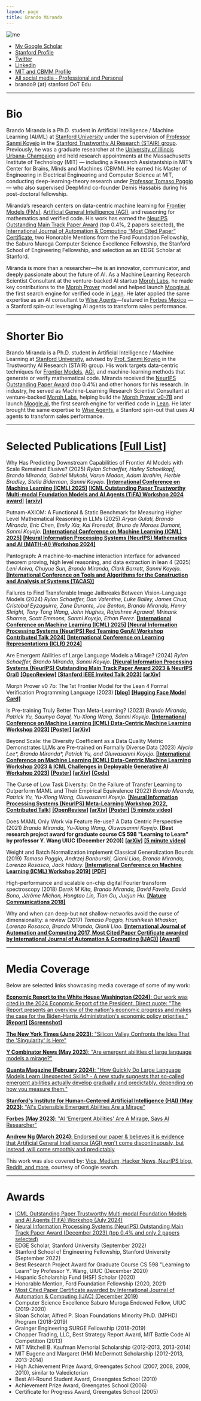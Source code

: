 ```yaml
---
layout: page
title: Brando Miranda
---
```


![me](/images/me_rains_suit.jpg)

- [My Google Scholar](https://scholar.google.com/citations?user=_NQJoBkAAAAJ&hl=en)
- [Stanford Profile](https://profiles.stanford.edu/brando-miranda?releaseVersion=9.9.0)
- [Twitter](https://twitter.com/BrandoHablando)
- [Linkedin](https://www.linkedin.com/in/brando-miranda-40821046/)
- [MIT and CBMM Profile](https://cbmm.mit.edu/about/people/miranda)
- [All social media - Professional and Personal](https://linktr.ee/ultimate_brando9)
- brando9 {at} stanford DoT Edu

<!-- - [(Maybe outdated) CV](/professional_documents/Brando_Miranda_long_CV.pdf) -->
<!-- Department of Computer Science
Gates Computer Science Building
353 Jane Stanford Way
Stanford, CA 94305 -->

-----

# Bio #
<!-- ref: https://chatgpt.com/c/68252ede-9708-8001-837e-5f556b905e53 -->

Brando Miranda is a Ph.D. student in Artificial Intelligence / Machine Learning (AI/ML) at [Stanford University](https://stanford.edu) under the supervision of [Professor Sanmi Koyejo](https://cs.stanford.edu/~sanmi/index.html) in the [Stanford Trustworthy AI Research (STAIR) group](https://cs.stanford.edu/~sanmi/index.html). 
Previously, he was a graduate researcher at the [University of Illinois Urbana-Champaign](https://illinois.edu/) and held research appointments at the Massachusetts Institute of Technology (MIT) — including a Research Assistantship in MIT’s Center for Brains, Minds and Machines (CBMM). 
He earned his Master of Engineering in Electrical Engineering and Computer Science at MIT, conducting deep-learning-theory research under [Professor Tomaso Poggio](https://mcgovern.mit.edu/profile/tomaso-poggio/) — who also supervised DeepMind co-founder Demis Hassabis during his post-doctoral fellowship.

Miranda’s research centers on data-centric machine learning for [Frontier Models (FMs)](https://openai.com/index/frontier-model-forum/), [Artificial General Intelligence (AGI)](https://en.wikipedia.org/wiki/Artificial_general_intelligence), and reasoning for mathematics and verified code. 
His work has earned the [NeurIPS Outstanding Main Track Paper Award](https://blog.neurips.cc/2023/12/11/announcing-the-neurips-2023-paper-awards/) (top 0.4%, 2 papers selected), the [International Journal of Automation & Computing “Most Cited Paper” Certificate](/professional_documents/Why_and_When_Can_Deep_but_Not_Shallow_networks_Avoid_the_Curse_of_Dimensionality_A_Review.jpg), two Honorable Mentions from the Ford Foundation Fellowship, the Saburo Muroga Computer Science Excellence Fellowship, the Stanford School of Engineering Fellowship, and selection as an EDGE Scholar at Stanford.

Miranda is more than a researcher—he is an innovator, communicator, and deeply passionate about the future of AI. 
As a Machine Learning Research Scientist Consultant at the venture-backed AI startup [Morph Labs](https://morph.so/blog/the-personal-ai-proof-engineer/), he made key contributions to the [Morph Prover](https://huggingface.co/morph-labs/morph-prover-v0-7b) model and helped launch [Moogle.ai](https://www.moogle.ai/), the first search engine for verified code in [Lean](https://leanprover-community.github.io/). 
He later applied the same expertise as an AI consultant to [Wise Agents](https://wiseagents.com/)—featured in [Forbes Mexico](https://www.forbes.com.mx/la-revolucion-digital-en-america-latina-desbloqueando-el-potencial-de-la-region/) — a Stanford spin-out leveraging AI agents to transform sales performance.


---

# Shorter Bio #

Brando Miranda is a Ph.D. student in Artificial Intelligence / Machine Learning at [Stanford University](https://stanford.edu), advised by [Prof. Sanmi Koyejo](https://cs.stanford.edu/~sanmi/index.html) in the Trustworthy AI Research (STAIR) group.
His work targets data-centric techniques for [Frontier Models](https://openai.com/index/frontier-model-forum/), [AGI](https://en.wikipedia.org/wiki/Artificial_general_intelligence), and machine-learning methods that generate or verify mathematical code.
Miranda received the [NeurIPS Outstanding Paper Award](https://blog.neurips.cc/2023/12/11/announcing-the-neurips-2023-paper-awards/) (top 0.4%) and other honors for his research.
In industry, he served as Machine-Learning Research Scientist Consultant at venture-backed [Morph Labs](https://morph.so/blog/the-personal-ai-proof-engineer/), helping build the [Morph Prover v0-7B](https://huggingface.co/morph-labs/morph-prover-v0-7b) and launch [Moogle.ai](https://www.moogle.ai/), the first search engine for verified code in [Lean](https://leanprover-community.github.io/).
He later brought the same expertise to [Wise Agents](https://wiseagents.com/), a Stanford spin-out that uses AI agents to transform sales performance.

<!-- [//]: # (https://cs.stanford.edu/~sanmi/preparation.html  working with me, TODO: )

[//]: # (Our Culture:
[//]: # (  
[//]: # (Our lab has a high technical bar, including a coding interview for all applicants. We constantly push each other to improve through continuous, regular feedback. We take mentorship seriously and are committed to students' success beyond their time in our lab. As a member of our lab, you will be working alongside prior USA Computing Olympiad (USACO) and International Mathematical Olympiad (IMO) participants. We have exceedingly high expectations of all collaborators and do not tolerate mediocrity. look for his lab page Sebastian Thrun's lab.)
[//]: # (someone from caltech or something like htat?) -->

<!-- ![me](/images/me_rains_suit.jpg){:class="img-responsive"} -->
<!-- ![me](/images/me_rains_suit.jpg) -->

---

# Selected Publications [ [Full List] ](https://scholar.google.com/citations?user=_NQJoBkAAAAJ&hl=en)

[//]: # (Note: * denotes equal contribution.)

Why Has Predicting Downstream Capabilities of Frontier AI Models with Scale Remained Elusive? (2025)
*Rylan Schaeffer, Hailey Schoelkopf, Brando Miranda, Gabriel Mukobi, Varun Madan, Adam Ibrahim, Herbie Bradley, Stella Biderman, Sanmi Koyejo.* 
[**[International Conference on Machine Learning (ICML) 2025]**](https://icml.cc/virtual/2025/poster/45753) <!-- TODO put icml paper link -->
[[**ICML Outstanding Paper Trustworthy Multi-modal Foundation Models and AI Agents (TiFA) Workshop 2024 award**]](/professional_documents/tifa_award_elusive.png)
[**\[arxiv\]**](https://arxiv.org/pdf/2406.04391)

Putnam-AXIOM: A Functional & Static Benchmark for Measuring Higher Level Mathematical Reasoning in LLMs (2025)
*Aryan Gulati, Brando Miranda, Eric Chen, Emily Xia, Kai Fronsdal, Bruno de Moraes Dumont, Sanmi Koyejo.* <!-- [**[arxiv]**](TODO) -->
[**[International Conference on Machine Learning (ICML) 2025]**](https://icml.cc/virtual/2025/poster/44232) <!-- TODO put icml paper link -->
[**[Neural Information Processing Systems (NeurIPS) Mathematics and AI (MATH-AI) Workshop 2024]**](https://neurips.cc/virtual/2024/98507) 
<!-- in case neurips link goes down for math-ai: https://openreview.net/forum?id=YXnwlZe0yf -->

Pantograph: A machine-to-machine interaction interface for advanced theorem proving, high level reasoning, and data extraction in lean 4 (2025)
*Leni Aniva, Chuyue Sun, Brando Miranda, Clark Barrett, Sanmi Koyejo.*
[**[International Conference on Tools and Algorithms for the Construction and Analysis of Systems (TACAS)]**](https://link.springer.com/chapter/10.1007/978-3-031-90643-5_6)

Failures to Find Transferable Image Jailbreaks Between Vision-Language Models (2024)
*Rylan Schaeffer, Dan Valentine, Luke Bailey, James Chua, Cristobal Eyzaguirre, Zane Durante, Joe Benton, Brando Miranda, Henry Sleight, Tony Tong Wang, John Hughes, Rajashree Agrawal, Mrinank Sharma, Scott Emmons, Sanmi Koyejo, Ethan Perez.*
[**[International Conference on Machine Learning (ICML) 2025]**](https://openreview.net/forum?id=wvFnqVVUhN)
[**[Neural Information Processing Systems (NeurIPS) Red Teaming GenAI Workshop Contributed Talk 2024]**](https://neurips.cc/virtual/2024/106794)
[**[International Conference on Learning Representations (ICLR) 2024]**](https://openreview.net/forum?id=wvFnqVVUhN)
<!-- https://slideslive.com/39031025/failures-to-find-transferable-image-jailbreaks-between-visionlanguage-models -->

Are Emergent Abilities of Large Language Models a Mirage? (2024)
*Rylan Schaeffer, Brando Miranda, Sanmi Koyejo.*
[**[Neural Information Processing Systems (NeurIPS) Outstanding Main Track Paper Award 2023 & NeurIPS Oral]**](https://blog.neurips.cc/2023/12/11/announcing-the-neurips-2023-paper-awards/)
[**[OpenReview]**](https://openreview.net/forum?id=ITw9edRDlD) 
[**[Stanford IEEE Invited Talk 2023]**](https://www.youtube.com/live/ypKwNrmuuPM?si=G8mfIdPaAFx82Jcl)
[**[arXiv]**](https://arxiv.org/abs/2304.15004)
<!-- [**[NeurIPS Oral]**](https://neurips.cc/virtual/2023/poster/72117) -->

<!-- Are Emergent Abilities of Large Language Models a Mirage?
*Rylan Schaeffer, Brando Miranda, Sanmi Koyejo.*
**Preprint & ICML Challenges in Deployable Generative AI Workshop 2023.**
[**[arXiv]**](https://arxiv.org/abs/2304.15004)  -->

Morph Prover v0 7b: The 1st Frontier Model for the Lean 4 Formal Verification Programming Language (2023)
[**[blog]**](https://morph.so/blog/the-personal-ai-proof-engineer/)
[**[Hugging Face Model Card]**](https://huggingface.co/morph-labs/morph-prover-v0-7b)

Is Pre-training Truly Better Than Meta-Learning? (2023)
*Brando Miranda, Patrick Yu, Saumya Goyal, Yu-Xiong Wang, Sanmi Koyejo.*
[**[International Conference on Machine Learning (ICML) Data-Centric Machine Learning Workshop 2023]**](https://icml.cc/virtual/2023/26924#:~:text=Abstract%3A,outperforms%20standard%20meta%2Dlearning%20algorithms)
[**[Poster]**](https://docs.google.com/presentation/d/127Kmbi93dZOtGFnTEgyAvAWv4sX-RRPlEZh8p4zuUOw/edit?usp=sharing)
[**[arXiv]**](https://arxiv.org/abs/2306.13841)
<!-- [**[ICML PDF]**](https://dmlr.ai/assets/accepted-papers/117/CameraReady/MAML_vs_PT___NeurIPS__ICML_2023__Draft_2_.pdf) -->
<!-- [**[Code Coming Soon]**]() -->

Beyond Scale: the Diversity Coefficient as a Data Quality Metric Demonstrates LLMs are Pre-trained on Formally Diverse Data (2023)
*Alycia Lee\*, Brando Miranda\*, Patrick Yu, and Oluwasanmi Koyejo.*
[**[International Conference on Machine Learning (ICML) Data-Centric Machine Learning Workshop 2023 & ICML Challenges in Deployable Generative AI Workshop 2023]**](https://icml.cc/virtual/2023/28937)
[**[Poster]**](https://docs.google.com/presentation/d/1QF-S8URtOMWxsdaam_rVCWsotEC3CDsvQoNnboQ1CEI/edit?usp=sharing)
[**[arXiv]**](https://arxiv.org/abs/2306.13840)
[**[Code]**](https://github.com/alycialee/beyond-scale-language-data-diversity)
<!-- [**[ICML PDF]**](https://dmlr.ai/assets/accepted-papers/113/CameraReady/ICML_2023_DMLR_Workshop__Diversity_Coefficient___LLMs__8pg_.pdf) -->

[//]: # ([**[Stanford Data Science Poster]**]&#40;https://docs.google.com/presentation/d/1W4biGEKO7jGOviClEtkqM6sscsth1mK9/edit?usp=sharing&ouid=111989168652781065814&rtpof=true&sd=true&#41;)
[//]: # ([**[Short 8 page paper]**]&#40;professional_documents/ICML_2023_DeployGenAI_Workshop__Diversity_Coefficient___LLMs__8pg_.pdf&#41;)
[//]: # ([**[Short 6 page paper]**]&#40;professional_documents/ICML_2023_DeployGenAI_Workshop__Diversity_Coefficient___LLMs__6pg_.pdf&#41;)
[//]: # (**Generative AI and Foundation Models Workshop 2023 - SAIL &#40;Stanford Artificial Intelligence Laboratory&#41;.**)
[//]: # ([**2023 Stanford Data Science Conference.**]&#40;https://datascience.stanford.edu/2023-stanford-data-science-conference&#41;)
[//]: # ([**[SAIL Poster]**]&#40;professional_documents/SAIL_2023_Poster.pdf&#41;)

The Curse of Low Task Diversity: On the Failure of Transfer Learning to Outperform MAML and Their Empirical Equivalence (2022)
*Brando Miranda, Patrick Yu, Yu-Xiong Wang, Oluwasanmi Koyejo.*
[**[Neural Information Processing Systems (NeurIPS) Meta-Learning Workshop 2022, Contributed Talk]**](https://slideslive.com/38996684/the-curse-of-low-task-diversity-on-the-failure-of-transfer-learning-to-outperform-maml-and-their-empirical-equivalence?ref=search-presentations-low+diversity)
[**[OpenReview]**](https://openreview.net/forum?id=Z75fwzPdty)
[**[arXiv]**](https://arxiv.org/abs/2208.01545) 
[**[Poster]**](professional_documents/Poster_Low_Diversity____NeurIPS_WS_2022__Draft_2_.pdf)
[**[5 minute video]**](https://youtu.be/mM5vllz1hPg)
<!-- [**[Code Coming Soon]**]() -->

[//]: # ([**[PDF]**]&#40;https://openreview.net/forum?id=Z75fwzPdty&#41;)
[//]: # ([**[15 minute video Contributed Talk, pre-recording]**]&#40;https://youtu.be/3LfTWHIgmvM&#41;)
[//]: # ([**[Code, contact me for now, coming soon I hope!]**]&#40;&#41;)
[//]: # (5 min video from neurips)
[//]: # (https://slideslive.com/38994633/the-curse-of-low-task-diversity-on-the-failure-of-transfer-learning-to-outperform-maml-and-their-empirical-equivalence?ref=search-presentations-low+diversity)

Does MAML Only Work via Feature Re-use? A Data Centric Perspective (2021)
*Brando Miranda, Yu-Xiong Wang, Oluwasanmi Koyejo.*
**[Best research project award for graduate course CS 598 "Learning to Learn" by professor Y. Wang UIUC (December 2020)]**
[**[arXiv]**](https://arxiv.org/abs/2112.13137)
[**[5 minute video]**](https://youtu.be/WyG6bwGnbGc)

[//]: # ([**[PDF]**]&#40;https://www.ideals.illinois.edu/handle/2142/109139&#41;)

Weight and Batch Normalization implement Classical Generalization Bounds (2019)
*Tomaso Poggio, Andrzej Banburski, Qianli Liao, Brando Miranda, Lorenzo Rosasco, Jack Hidary.*
[**[International Conference on Machine Learning (ICML) Workshop 2019]**](https://cbmm.mit.edu/publications/weight-and-batch-normalization-implement-classical-generalization-bounds)
[**[PDF]**](https://sites.google.com/view/icml2019-generalization/accepted-papers) <!-- Ok to have pdf link for this one-->

[//]: # ([**[PDF]**]&#40;/professional_documents/ICML2019_paper_53.pdf&#41;)

High-performance and scalable on-chip digital Fourier transform spectroscopy (2018)
*Derek M Kita, Brando Miranda, David Favela, David Bono, Jérôme Michon, Hongtao Lin, Tian Gu, Juejun Hu.*
[**[Nature Communications 2018]**](https://www.nature.com/articles/s41467-018-06773-2)

Why and when can deep-but not shallow-networks avoid the curse of dimensionality: a review (2017)
*Tomaso Poggio, Hrushikesh Mhaskar, Lorenzo Rosasco, Brando Miranda, Qianli Liao.*
[**[International Journal of Automation and Computing 2017, Most Cited Paper Certificate awarded by International Journal of Automation & Computing (IJAC)]**](https://link.springer.com/article/10.1007/s11633-017-1054-2)
[**[Award]**](/professional_documents/Why_and_When_Can_Deep_but_Not_Shallow_networks_Avoid_the_Curse_of_Dimensionality_A_Review.jpg)

---

# Media Coverage

Below are selected links showcasing media coverage of some of my work:

[**Economic Report to the White House Washington (2024)**: Our work was cited in the 2024 Economic Report of the President. Direct quote: "The Report presents an overview of the nation's economic progress and makes the case for the Biden-Harris Administration's economic policy priorities."](https://www.whitehouse.gov/cea/written-materials/2024/03/21/the-2024-economic-report-of-the-president/) [**[Report]**](https://www.whitehouse.gov/wp-content/uploads/2024/03/ERP-2024-CHAPTER-7.pdf) [**[Screenshot]**](/images/white_house_labor_substitute_huam_rs_bm_sk.png)
<!-- [**[CopyReport]**](non_personal_documents/white house report schaeffer miranda koyejo cited.pdf) -->

[**The New York Times (June 2023)**: "Silicon Valley Confronts the Idea That the 'Singularity' Is Here"](https://www.nytimes.com/2023/06/11/technology/silicon-valley-confronts-the-idea-that-the-singularity-is-here.html)

[**Y Combinator News (May 2023)**: "Are emergent abilities of large language models a mirage?"](https://news.ycombinator.com/item?id=35768824)

[**Quanta Magazine (February 2024)**: "How Quickly Do Large Language Models Learn Unexpected Skills? - A new study suggests that so-called emergent abilities actually develop gradually and predictably, depending on how you measure them."](https://www.quantamagazine.org/how-quickly-do-large-language-models-learn-unexpected-skills-20240213/)

[**Stanford's Institute for Human-Centered Artificial Intelligence (HAI) (May 2023)**: "AI's Ostensible Emergent Abilities Are a Mirage"](https://hai.stanford.edu/news/ais-ostensible-emergent-abilities-are-mirage)

[**Forbes (May 2023)**: "AI 'Emergent Abilities' Are A Mirage, Says AI Researcher"](https://www.forbes.com/sites/andreamorris/2023/05/09/ai-emergent-abilities-are-a-mirage-says-ai-researcher/?sh=1ec9b33f283f)

[**Andrew Ng (March 2024)**: Endorsed our paper & believes it is evidence that Artificial General Intelligence (AGI) won't come discontinuously, but instead, will come smoothly and predictably](https://x.com/AndrewYNg/status/1766554536192446957?s=20)

This work was also covered by: [Vice, Medium, Hacker News, NeurIPS blog, Reddit, and more](https://www.google.com/search?q=are+emergent+abilities+of+large+language+models+a+mirage), courtesy of Google search.

---

# Awards

- [ICML Outstanding Paper Trustworthy Multi-modal Foundation Models and AI Agents (TiFA) Workshop (July 2024)](/professional_documents/tifa_award_elusive.png)
- [Neural Information Processing Systems (NeurIPS) Outstanding Main Track Paper Award (December 2023) (top 0.4% and only 2 papers selected)](https://blog.neurips.cc/2023/12/11/announcing-the-neurips-2023-paper-awards/)
- EDGE Scholar, Stanford University (September 2022)
- Stanford School of Engineering Fellowship, Stanford University (September 2022)
- Best Research Project Award for Graduate Course CS 598 "Learning to Learn" by Professor Y. Wang, UIUC (December 2020)
- Hispanic Scholarship Fund (HSF) Scholar (2020)
- Honorable Mention, Ford Foundation Fellowship (2020, 2021)
- [Most Cited Paper Certificate awarded by International Journal of Automation & Computing (IJAC) (December 2019)](/professional_documents/Why_and_When_Can_Deep_but_Not_Shallow_networks_Avoid_the_Curse_of_Dimensionality_A_Review.jpg)
- Computer Science Excellence Saburo Muroga Endowed Fellow, UIUC (2019-2020)
- Sloan Scholar, Alfred P. Sloan Foundations Minority Ph.D. (MPHD) Program (2018-2019)
- Grainger Engineering SURGE Fellowship (2018-2019)
- Chopper Trading, LLC, Best Strategy Report Award, MIT Battle Code AI Competition (2013)
- MIT Mitchell B. Kaufman Memorial Scholarship (2012-2013, 2013-2014)
- MIT Eugene and Margaret (HM) McDermott Scholarship (2012-2013, 2013-2014)
- High Achievement Prize Award, Greengates School (2007, 2008, 2009, 2010), similar to Valedictorian
- Best All-Round Student Award, Greengates School (2010)
- Achievement Prize Award, Greengates School (2006)
- Certificate for Progress Award, Greengates School (2005)
